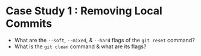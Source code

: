 # Case Study 1 : Removing Local Commits

- What are the `--soft`, `--mixed`, & `--hard` flags of the `git reset` command?
- What is the `git clean` command & what are its flags?
